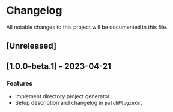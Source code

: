 # Changelog

All notable changes to this project will be documented in this file.

## [Unreleased]
## [1.0.0-beta.1] - 2023-04-21

### Features

- Implement directory project generator
- Setup description and changelog in `patchPluginXml`

<!-- generated by git-cliff -->
